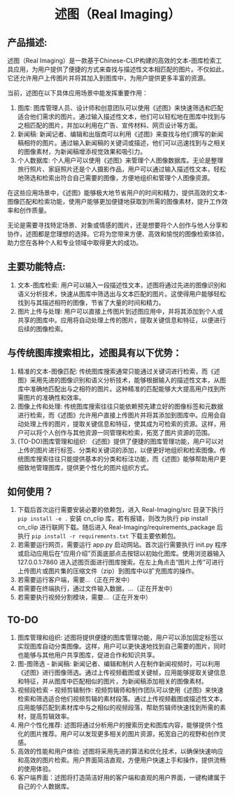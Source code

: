 <h1 align='center'> 述图（Real Imaging） </h1>

## 产品描述:
述图（Real Imaging）是一款基于Chinese-CLIP构建的高效的文本-图库检索工具应用，为用户提供了便捷的方式来查找与描述性文本相匹配的图片。不仅如此，它还允许用户上传图片并将其加入到图库中，为用户提供更多丰富的资源。

当前，述图在以下具体应用场景中能发挥重要作用：

1. 图库: 图库管理人员、设计师和创意团队可以使用《述图》来快速筛选和匹配适合他们需求的图片。通过输入描述性文本，他们可以轻松地在图库中找到与之相匹配的图片，并加以利用在广告、宣传材料、网页设计等方面。
2. 新闻稿: 新闻记者、编辑和出版商可以利用《述图》来查找与他们撰写的新闻稿相符的图片。通过输入新闻稿的关键词或描述，他们可以迅速找到与之相关的图像素材，为新闻稿增添视觉效果和吸引力。
3. 个人数据库: 个人用户可以使用《述图》来管理个人图像数据库。无论是整理旅行照片、家庭照片还是个人摄影作品，用户可以通过输入描述性文本，轻松地筛选和检索出符合自己需要的图像，方便地组织和管理个人图像资源。

在这些应用场景中，《述图》能够极大地节省用户的时间和精力，提供高效的文本-图像匹配和检索功能，使用户能够更加便捷地获取到所需的图像素材，提升工作效率和创作质量。

无论是需要寻找特定场景、对象或情感的图片，还是想要将个人创作与他人分享和协作，述图都是您理想的选择。它将为您带来方便、高效和愉悦的图像检索体验，助力您在各种个人和专业领域中取得更大的成功。

## 主要功能特点:
1. 文本-图库检索: 用户可以输入一段描述性文本，述图将通过先进的图像识别和语义分析技术，快速从图库中筛选出与文本匹配的图片。这使得用户能够轻松找到与其描述相符的图像，节省了大量的时间和精力。
2. 图片上传与处理: 用户可以直接上传图片到述图应用中，并将其添加到个人或共享的图库中。应用将自动处理上传的图片，提取关键信息和特征，以便进行后续的图像检索。

## 与传统图库搜索相比，述图具有以下优势：

1. 精准的文本-图像匹配: 传统图库搜索通常只能通过关键词进行检索，而《述图》采用先进的图像识别和语义分析技术，能够根据输入的描述性文本，从图库中准确地匹配出与之相符的图片。这种精准的匹配能够大大提高用户找到所需图片的准确性和效率。
2. 图像上传和处理: 传统图库搜索往往只能依赖预先建立好的图像标签和元数据进行检索，而《述图》允许用户直接上传图片并将其添加到图库中。应用会自动处理上传的图片，提取关键信息和特征，使其成为可检索的资源。这样，用户可以将个人创作与其他资源一同管理和检索，拓宽了图片资源的范围。
3. (TO-DO)图库管理和组织: 《述图》提供了便捷的图库管理功能，用户可以对上传的图片进行标签、分类和关键词的添加，以便更好地组织和检索图像。传统图库搜索往往只能提供基本的分类和标注功能，而《述图》能够帮助用户更细致地管理图库，提供更个性化的图片组织方式。

## 如何使用？
1. 下载后首次运行需要安装必要的依赖包，进入 Real-Imaging/src 目录下执行 `pip install -e .` 安装 cn_clip 库，若有报错，则改为执行 pip install cn_clip 进行联网下载。随后进入 Real-Imaging/requirements_package 后执行 `pip install -r requirements.txt` 下载主要依赖包。
2. 若需要运行网页，需要运行 app.py 启动网站。首次运行需要执行 init.py 程序或启动应用后在“应用介绍”页面底部点击按钮以初始化图库。使用浏览器输入 127.0.0.1:7860 进入述图页面进行图库搜索。在左上角点击“图片上传”可进行上传图片或图片集的压缩文件（zip）到图库中以扩充图库的操作。
3. 若需要运行客户端，需要...（正在开发中）
4. 若需要在终端执行，通过文件输入数据，...（正在开发中）
5. 若需要执行视频分割模块，需要...（正在开发中）

## TO-DO
1. 图库管理和组织: 述图将提供便捷的图库管理功能，用户可以添加固定标签以实现图库自动分类图像。这样，用户可以更快速地找到自己需要的图片，同时也能够与其他用户共享图库，促进合作和知识共享。
2. 图-图筛选 - 新闻稿: 新闻记者、编辑和制片人在制作新闻视频时，可以利用《述图》进行图像筛选。通过上传视频截图或关键帧，应用能够提取关键信息和特征，并从图库中匹配相似的图片，为新闻稿添加相关的图像素材。
3. 视频段检索 - 视频剪辑制作: 视频剪辑师和制作团队可以使用《述图》来快速检索和筛选适合他们视频剪辑的素材段落。通过上传视频截图或描述性文本，应用能够匹配到素材库中与之相似的视频段落，帮助剪辑师快速找到所需的素材，提高剪辑效率。
4. 用户个性化推荐: 述图将通过分析用户的搜索历史和图库内容，能够提供个性化的图片推荐。用户可以发现更多相关的图片资源，拓宽自己的视野和创作灵感。
5. 高效的性能和用户体验: 述图将采用先进的算法和优化技术，以确保快速响应和高效的图片检索。用户界面简洁直观，方便用户快速上手和操作，提供流畅的使用体验。
6. 客户端界面：述图将打造简洁好用的客户端和直观的用户界面，一键构建属于自己的个人数据库。